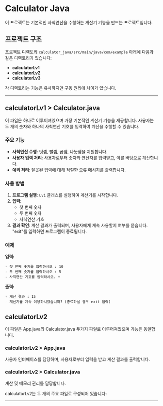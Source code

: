 # Calculator Java

이 프로젝트는 기본적인 사칙연산을 수행하는 계산기 기능을 만드는 프로젝트입니다.

## 프로젝트 구조

프로젝트 디렉토리 `calculator_java/src/main/java/com/example` 아래에 다음과 같은 디렉토리가 있습니다:

- **calculatorLv1**
- **calculatorLv2**
- **calculatorLv3**

각 디렉토리는 기능은 유사하지만 구동 원리에 차이가 있습니다.

---

## calculatorLv1 > Calculator.java

이 파일은 하나로 이루어져있으며 가장 기본적인 계산기 기능을 제공합니다. 사용자는 두 개의 숫자와 하나의 사칙연산 기호를 입력하여 계산을 수행할 수 있습니다.

### 주요 기능

- **사칙연산 수행**: 덧셈, 뺄셈, 곱셈, 나눗셈을 지원합니다.
- **사용자 입력 처리**: 사용자로부터 숫자와 연산자를 입력받고, 이를 바탕으로 계산합니다.
- **예외 처리**: 잘못된 입력에 대해 적절한 오류 메시지를 출력합니다.

### 사용 방법

1. **프로그램 실행**: `Lv1` 클래스를 실행하여 계산기를 시작합니다.
2. **입력**: 
   - 첫 번째 숫자
   - 두 번째 숫자
   - 사칙연산 기호
3. **결과 확인**: 계산 결과가 출력되며, 사용자에게 계속 사용할지 여부를 묻습니다. "exit"를 입력하면 프로그램이 종료됩니다.

### 예제

**입력:**
```
- 첫 번째 숫자를 입력하시오 : 10
- 두 번째 숫자를 입력하시오 : 5
- 사칙연산 기호를 입력하시오. +
```


**출력:**
```
- 계산 결과 : 15
- 계산기를 계속 이용하시겠습니까? (종료하실 경우 exit 입력)
```

## calculatorLv2
이 파일은 App.java와 Calculator.java 두가지 파일로 이루어져있으며 기능은 동일합니다.

### calculatorLv2 > App.java
사용자 인터페이스를 담당하며, 사용자로부터 입력을 받고 계산 결과를 출력합니다.

### calculatorLv2 > Calculator.java
계산 및 메모리 관리를 담당합니다.

calculatorLv2는 두 개의 주요 파일로 구성되어 있습니다:

---


